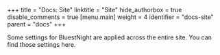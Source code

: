 +++
title = "Docs: Site"
linktitle = "Site"
hide_authorbox = true
disable_comments = true
[menu.main]
  weight = 4
  identifier = "docs-site"
  parent = "docs"
+++

Some settings for BluestNight are applied across the entire site. You can find those settings here.
